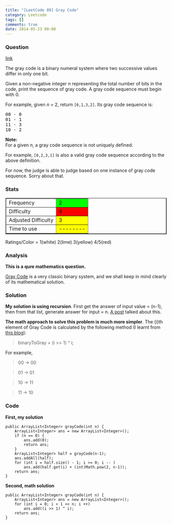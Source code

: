 ```yaml
---
title: "[LeetCode 89] Gray Code"
category: Leetcode
tags: []
comments: true
date: 2014-05-23 00:00
---
```



### Question

[link](https://oj.leetcode.com/problems/gray-code/)

<div class="question-content">
            <p></p><p>The gray code is a binary numeral system where two successive values differ in only one bit.</p>

<p>Given a non-negative integer <i>n</i> representing the total number of bits in the code, print the sequence of gray code. A gray code sequence must begin with 0.</p>

<p>For example, given <i>n</i> = 2, return <code>[0,1,3,2]</code>. Its gray code sequence is:</p>
<pre>00 - 0
01 - 1
11 - 3
10 - 2
</pre>

<p><b>Note:</b><br>
For a given <i>n</i>, a gray code sequence is not uniquely defined.
</p>
<p>For example, <code>[0,2,3,1]</code> is also a valid gray code sequence according to the above definition.</p>

<p>For now, the judge is able to judge based on one instance of gray code sequence. Sorry about that.</p><p></p>
          </div>

### Stats

<table border="2">
	<tr>
		<td>Frequency</td>
		<td bgcolor="lime">2</td>
	</tr>
	<tr>
		<td>Difficulty</td>
		<td bgcolor="red">4</td>
	</tr>
	<tr>
		<td>Adjusted Difficulty</td>
		<td bgcolor="yellow">3</td>
	</tr>
	<tr>
		<td>Time to use</td>
		<td bgcolor="yellow">--------</td>
	</tr>
</table>

Ratings/Color = 1(white) 2(lime) 3(yellow) 4/5(red)

### Analysis

**This is a qure mathematics question.**

[Gray Code](http://en.wikipedia.org/wiki/Gray_code) is a very classic binary system, and we shall keep in mind clearly of its mathematical solution.

### Solution

**My solution is using recursion**. First get the answer of input value = (n-1), then from that list, generate answer for input = n. [A post](http://fisherlei.blogspot.sg/2012/12/leetcode-gray-code.html) talked about this.

**The math approach to solve this problem is much more simpler**. The (i)th element of Gray Code is calculated by the following method (I learnt from [this blog](http://blog.csdn.net/worldwindjp/article/details/21536103)):

> binaryToGray = (i >> 1) ^ i;

For example,

> 00 -> 00

> 01 -> 01

> 10 -> 11

> 11 -> 10

### Code

**First, my solution**

    public ArrayList<Integer> grayCode(int n) {
    	ArrayList<Integer> ans = new ArrayList<Integer>();
        if (n == 0) {
    	    ans.add(0);
    	    return ans;
    	}
        ArrayList<Integer> half = grayCode(n-1);
        ans.addAll(half);
        for (int i = half.size() - 1; i >= 0; i -- )
            ans.add(half.get(i) + (int)Math.pow(2, n-1));
        return ans;
    }

**Second, math solution**

    public ArrayList<Integer> grayCode(int n) {
    	ArrayList<Integer> ans = new ArrayList<Integer>();
    	for (int i = 0; i < 1 << n; i ++)
    	    ans.add((i >> 1) ^ i);
        return ans;
    }
